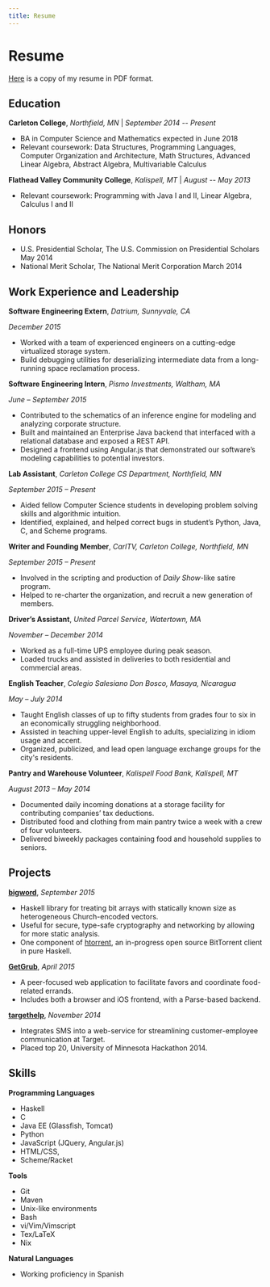 ```yaml
---
title: Resume
---
```


# Resume

[Here](https://github.com/nickspinale/resume/raw/master/nickspinale-resume.pdf) is a copy of my resume in PDF format.

## Education

**Carleton College**, *Northfield, MN* | *September 2014 -- Present*


*   BA in Computer Science and Mathematics expected in June 2018
*   Relevant coursework: Data Structures, Programming Languages, Computer Organization and Architecture, Math Structures, Advanced Linear Algebra, Abstract Algebra, Multivariable Calculus

**Flathead Valley Community College**, *Kalispell, MT* |  *August -- May 2013*


*   Relevant coursework: Programming with Java I and II, Linear Algebra, Calculus I and II

## Honors

*   U.S. Presidential Scholar, The U.S. Commission on Presidential Scholars	May 2014
*   National Merit Scholar, The National Merit Corporation	March 2014

## Work Experience and Leadership

**Software Engineering Extern**, *Datrium, Sunnyvale, CA*

*December 2015*

*   Worked with a team of experienced engineers on a cutting-edge virtualized storage system.
*   Build debugging utilities for deserializing intermediate data from a long-running space reclamation process.

**Software Engineering Intern**, *Pismo Investments, Waltham, MA*

*June – September 2015*

*   Contributed to the schematics of an inference engine for modeling and analyzing corporate structure.
*   Built and maintained an Enterprise Java backend that interfaced with a relational database and exposed a REST API.
*   Designed a frontend using Angular.js that demonstrated our software’s modeling capabilities to potential investors.

**Lab Assistant**, *Carleton College CS Department, Northfield, MN*

*September 2015 – Present*

*   Aided fellow Computer Science students in developing problem solving skills and algorithmic intuition.
*   Identified, explained, and helped correct bugs in student’s Python, Java, C, and Scheme programs.

**Writer and Founding Member**, *CarlTV, Carleton College, Northfield, MN*

*September 2015 – Present*

*   Involved in the scripting and production of *Daily Show*-like satire program.
*   Helped to re-charter the organization, and recruit a new generation of members.

**Driver’s Assistant**, *United Parcel Service, Watertown, MA*

*November – December 2014*

*   Worked as a full-time UPS employee during peak season.
*   Loaded trucks and assisted in deliveries to both residential and commercial areas.

**English Teacher**, *Colegio Salesiano Don Bosco, Masaya, Nicaragua*

*May – July 2014*

*   Taught English classes of up to fifty students from grades four to six in an economically struggling neighborhood.
*   Assisted in teaching upper-level English to adults, specializing in idiom usage and accent.
*   Organized, publicized, and lead open language exchange groups for the city's residents.

**Pantry and Warehouse Volunteer**, *Kalispell Food Bank, Kalispell, MT*

*August 2013 – May 2014*

*   Documented daily incoming donations at a storage facility for contributing companies’ tax deductions.
*   Distributed food and clothing from main pantry twice a week with a crew of four volunteers.
*   Delivered biweekly packages containing food and household supplies to seniors.

## Projects

**[bigword](https://github.com/nickspinale/bigword)**, *September 2015*

*   Haskell library for treating bit arrays with statically known size as heterogeneous Church-encoded vectors.
*   Useful for secure, type-safe cryptography and networking by allowing for more static analysis.
*   One component of [htorrent](github.com/nickspinale/htorrent), an in-progress open source BitTorrent client in pure Haskell.

**[GetGrub](https://github.com/kevinkowalew/GetGrub)**, *April 2015*

*   A peer-focused web application to facilitate favors and coordinate food-related errands.
*   Includes both a browser and iOS frontend, with a Parse-based backend.

**[targethelp](https://github.com/chetaldrich/targethelp)**, *November 2014*

*   Integrates SMS into a web-service for streamlining customer-employee communication at Target.
*   Placed top 20, University of Minnesota Hackathon 2014.

## Skills

**Programming Languages**

*   Haskell
*   C
*   Java EE (Glassfish, Tomcat)
*   Python
*   JavaScript (JQuery, Angular.js)
*   HTML/CSS, 
*   Scheme/Racket

**Tools**

*   Git
*   Maven
*   Unix-like environments
*   Bash
*   vi/Vim/Vimscript
*   Tex/LaTeX
*   Nix

**Natural Languages**

*   Working proficiency in Spanish
